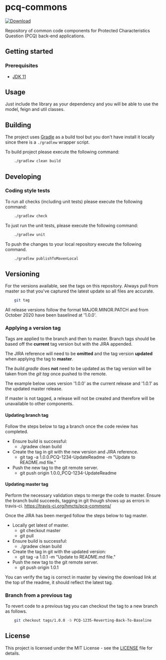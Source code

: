 # pcq-commons

<!--[![Build Status](https://travis-ci.org/hmcts/pcq-commons.svg?branch=master)](https://travis-ci.org/hmcts/pcq-commons) -->
[![Download](https://api.bintray.com/packages/hmcts/hmcts-maven/pcq-commons/images/download.svg) ](https://bintray.com/hmcts/hmcts-maven/pcq-commons/_latestVersion)


Repository of common code components for Protected Characteristics Question (PCQ) back-end applications.

## Getting started

### Prerequisites

- [JDK 11](https://www.oracle.com/java)

## Usage

Just include the library as your dependency and you will be able to use the model, feign and util classes.

## Building

The project uses [Gradle](https://gradle.org) as a build tool but you don't have install it locally since there is a
`./gradlew` wrapper script.  

To build project please execute the following command:

```bash
    ./gradlew clean build
```

## Developing

### Coding style tests

To run all checks (including unit tests) please execute the following command:

```bash
    ./gradlew check
```

To just run the unit tests, please execute the following command:

```bash
    ./gradlew unit
```

To push the changes to your local repository execute the following command.

```bash
    ./gradlew publishToMavenLocal
```


## Versioning

For the versions available, see the tags on this repository. Always pull from master so that you've captured the latest update so all files are accurate.

```bash
    git tag
```

All release versions follow the format MAJOR.MINOR.PATCH and from October 2020 have been baselined at '1.0.0'.

### Applying a version tag

Tags are applied to the branch and then to master. 
Branch tags should be based off the **current** tag version but with the JIRA appended. 

The JIRA reference will need to be **omitted** and the tag version **updated** when applying the tag to **master**.

The *build.gradle* does **not** need to be updated as the tag version will be taken from the *git tag* once pushed to the remote.

The example below uses version '1.0.0' as the current release and '1.0.1' as the updated master release.

If master is not tagged, a release will not be created and therefore will be unavailable to other components.

#### Updating branch tag

Follow the steps below to tag a branch once the code review has completed. 
- Ensure build is successful: 
    - ./gradew clean build
- Create the tag in git with the new version and JIRA reference.
    - git tag -a 1.0.0.PCQ-1234-UpdateReadme -m "Update to README.md file."
- Push the new tag to the git remote server.
    - git push origin 1.0.0_PCQ-1234-UpdateReadme

#### Updating master tag

Perform the necessary validation steps to merge the code to master. Ensure the branch build succeeds, tagging in git though shows up as errors in travis-ci.
https://travis-ci.org/hmcts/pcq-commons/

Once the JIRA has been merged follow the steps below to tag master. 
- Locally get latest of master.
    - git checkout master
    - git pull
- Ensure build is successful: 
    - ./gradew clean build
- Create the tag in git with the updated version:
    - git tag -a 1.0.1 -m "Update to README.md file."
- Push the new tag to the git remote server.
    - git push origin 1.0.1

You can verify the tag is correct in master by viewing the download link at the top of the readme, it should reflect the latest tag.

### Branch from a previous tag

To revert code to a previous tag you can checkout the tag to a new branch as follows.

```bash
    git checkout tags/1.0.0 -b PCQ-1235-Reverting-Back-To-Baseline 
```

## License

This project is licensed under the MIT License - see the [LICENSE](LICENSE.md) file for details.